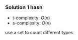 ### Solution 1 hash

- t-complexity: $O(n)$
- s-complexity: $O(n)$

use a set to count different types

